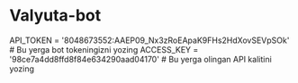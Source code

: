 # Valyuta-bot
API_TOKEN = '8048673552:AAEP09_Nx3zRoEApaK9FHs2HdXovSEVpSOk'  # Bu yerga bot tokeningizni yozing
ACCESS_KEY = '98ce7a4dd8ffd8f84e634290aad04170'  # Bu yerga olingan API kalitini yozing